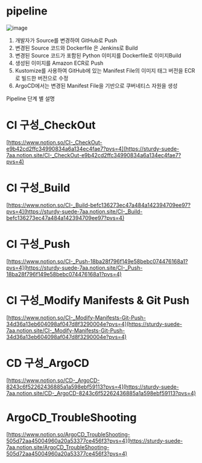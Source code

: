 # pipeline
![image](https://github.com/user-attachments/assets/2673341c-8c8c-4e3c-8804-b3084c81e92f)

1. 개발자가 Source를 변경하여 GitHub로 Push
2. 변경된 Source 코드와 Dockerfile 은 Jenkins로 Build
3. 변경된 Source 코드가 포함된 Python 이미지를 Dockerfile로 이미지Build
4. 생성된 이미지를 Amazon ECR로 Push
5. Kustomize를 사용하여 GitHub에 있는 Manifest File의 이미지 태그 버전을 ECR로 빌드한 버전으로 수정
6. ArgoCD에서는 변경된 Manifest File을 기반으로 쿠버네티스 자원을 생성


Pipeline 단계 별 설명

# CI 구성_CheckOut
[https://www.notion.so/CI-_CheckOut-e9b42cd2ffc34990834a6a134ec4fae7?pvs=4](https://sturdy-suede-7aa.notion.site/CI-_CheckOut-e9b42cd2ffc34990834a6a134ec4fae7?pvs=4)

# **CI 구성_Build**
[https://www.notion.so/CI-_Build-befc136273ec47a484a142394709ee97?pvs=4](https://sturdy-suede-7aa.notion.site/CI-_Build-befc136273ec47a484a142394709ee97?pvs=4)

# CI 구성_Push
[https://www.notion.so/CI-_Push-18ba28f796f149e58bebc074476168a1?pvs=4](https://sturdy-suede-7aa.notion.site/CI-_Push-18ba28f796f149e58bebc074476168a1?pvs=4)

# CI 구성_Modify Manifests & Git Push
[https://www.notion.so/CI-_Modify-Manifests-Git-Push-34d36a13eb604098af047d8f3290004e?pvs=4](https://sturdy-suede-7aa.notion.site/CI-_Modify-Manifests-Git-Push-34d36a13eb604098af047d8f3290004e?pvs=4)

# CD 구성_ArgoCD
[https://www.notion.so/CD-_ArgoCD-8243c6f52262436885a1a598ebf59113?pvs=4](https://sturdy-suede-7aa.notion.site/CD-_ArgoCD-8243c6f52262436885a1a598ebf59113?pvs=4)

# ArgoCD_TroubleShooting
[https://www.notion.so/ArgoCD_TroubleShooting-505d72aa45004960a20a53377ce456f3?pvs=4](https://sturdy-suede-7aa.notion.site/ArgoCD_TroubleShooting-505d72aa45004960a20a53377ce456f3?pvs=4)
